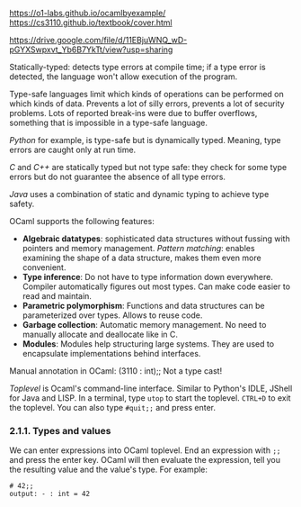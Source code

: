https://o1-labs.github.io/ocamlbyexample/
https://cs3110.github.io/textbook/cover.html

https://drive.google.com/file/d/11EBjuWNQ_wD-pGYXSwpxvt_Yb6B7YkTt/view?usp=sharing

Statically-typed: detects type errors at compile time; if a type error is detected, the language won't allow execution of the program.

Type-safe languages limit which kinds of operations can be performed on which kinds of data. Prevents a lot of silly errors, prevents a lot of security problems. Lots of reported break-ins were due to buffer overflows, something that is impossible in a type-safe language.

*Python* for example, is type-safe but is dynamically typed. Meaning, type errors are caught only at run time.

*C* and *C++* are statically typed but not type safe: they check for some type errors but do not guarantee the absence of all type errors.

*Java* uses a combination of static and dynamic typing to achieve type safety.

OCaml supports the following features: 
- **Algebraic datatypes**: sophisticated data structures without fussing with pointers and memory management. *Pattern matching*: enables examining the shape of a data structure, makes them even more convenient.
- **Type inference**: Do not have to type information down everywhere. Compiler automatically figures out most types. Can make code easier to read and maintain.
- **Parametric polymorphism**: Functions and data structures can be parameterized over types. Allows to reuse code.
- **Garbage collection**: Automatic memory management. No need to manually allocate and deallocate like in C.
- **Modules**: Modules help structuring large systems. They are used to encapsulate implementations behind interfaces. 

Manual annotation in OCaml: (3110 : int);;
Not a type cast! 

*Toplevel* is Ocaml's command-line interface. Similar to Python's IDLE, JShell for Java and LISP.
In a terminal, type `utop` to start the toplevel. `CTRL+D` to exit the toplevel. You can also type `#quit;;` and press enter.

### 2.1.1. Types and values
We can enter expressions into OCaml toplevel. End an expression with `;;` and press the enter key. OCaml will then evaluate the expression, tell you the resulting value and the value's type. For example:
``` toplevel
# 42;;
output: - : int = 42
```
